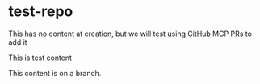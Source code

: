 # test-repo
This has no content at creation, but we will test using CitHub MCP PRs to add it

This is test content

This content is on a branch.